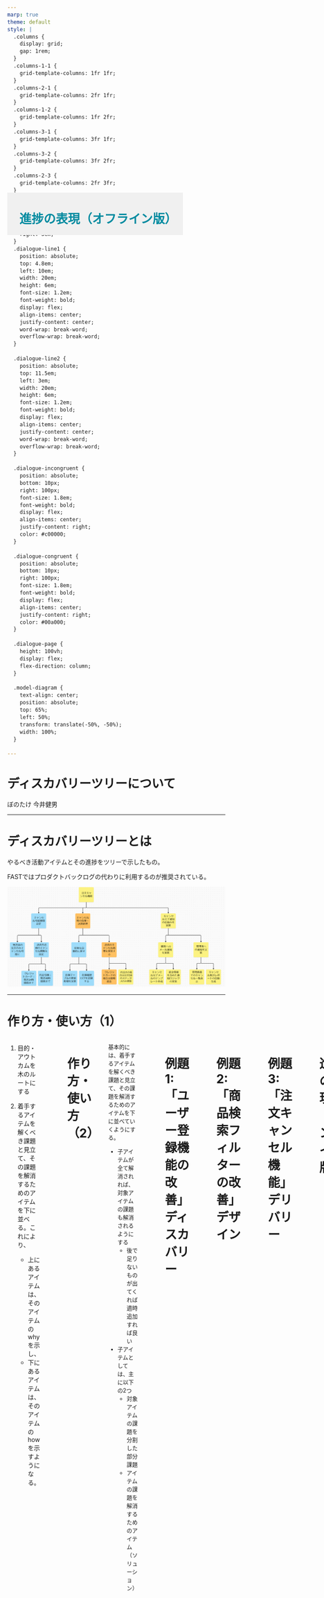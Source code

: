```yaml
---
marp: true
theme: default
style: |
  .columns {
    display: grid;
    gap: 1rem;
  }
  .columns-1-1 {
    grid-template-columns: 1fr 1fr;
  }
  .columns-2-1 {
    grid-template-columns: 2fr 1fr;
  }
  .columns-1-2 {
    grid-template-columns: 1fr 2fr;
  }
  .columns-3-1 {
    grid-template-columns: 3fr 1fr;
  } 
  .columns-3-2 {
    grid-template-columns: 3fr 2fr;
  }
  .columns-2-3 {
    grid-template-columns: 2fr 3fr;
  }
  .paper-reference {
    font-size: 0.8em;
    position: absolute; 
    bottom: 1em; 
    left: 4em; 
    right: 3em;
  }
  .dialogue-line1 {
    position: absolute;
    top: 4.8em;
    left: 10em;
    width: 20em;
    height: 6em;
    font-size: 1.2em;
    font-weight: bold;
    display: flex;
    align-items: center;
    justify-content: center;
    word-wrap: break-word;
    overflow-wrap: break-word;
  }

  .dialogue-line2 {
    position: absolute;
    top: 11.5em;
    left: 3em;
    width: 20em;
    height: 6em;
    font-size: 1.2em;
    font-weight: bold;
    display: flex;
    align-items: center;
    justify-content: center;
    word-wrap: break-word;
    overflow-wrap: break-word;
  }

  .dialogue-incongruent {
    position: absolute;
    bottom: 10px;
    right: 100px;
    font-size: 1.8em;
    font-weight: bold;
    display: flex;
    align-items: center;
    justify-content: right;
    color: #c00000;
  }

  .dialogue-congruent {
    position: absolute;
    bottom: 10px;
    right: 100px;
    font-size: 1.8em;
    font-weight: bold;
    display: flex;
    align-items: center;
    justify-content: right;
    color: #00a000;
  }

  .dialogue-page {
    height: 100vh;
    display: flex;
    flex-direction: column;
  }

  .model-diagram {
    text-align: center;
    position: absolute;
    top: 65%;
    left: 50%;
    transform: translate(-50%, -50%);
    width: 100%;
  }

---
```

# ディスカバリーツリーについて

ぼのたけ 今井健男

---
# ディスカバリーツリーとは

やるべき活動アイテムとその進捗をツリーで示したもの。

FASTではプロダクトバックログの代わりに利用するのが推奨されている。

<div style="text-align: center;">

![h:350](images/tree0.png)

</div>

---
# 作り方・使い方（1）

<div class="columns columns-1-1">

<div>

1. 目的・アウトカムを木のルートにする
2. 着手するアイテムを解くべき課題と見立て、その課題を解消するためのアイテムを下に並べる。これにより、

     - 上にあるアイテムは、そのアイテムのwhyを示し、
     - 下にあるアイテムは、そのアイテムのhowを示すようになる。

</div>

<div>

<div style="text-align: center; position: relative; top: -150px;">

![h:680](images/tree-items.png)


</div>

</div>

---

# 作り方・使い方（2）

<div class="columns columns-3-2">

<div style="font-size: 0.9em;">

基本的には、着手するアイテムを解くべき課題と見立て、その課題を解消するためのアイテムを下に並べていくようにする。

- 子アイテムが全て解消されれば、対象アイテムの課題も解消されるようにする
  - 後で足りないものが出てくれば適時追加すれば良い
- 子アイテムとしては、主に以下の2つ
  - 対象アイテムの課題を分割した部分課題
  - アイテムの課題を解消するためのアイテム（ソリューション）

</div>


<div style="text-align: center; position: relative; top: -150px;">

![h:680](images/tree-items.png)


</div>

</div>

---

# 例題1: 「ユーザー登録機能の改善」ディスカバリー

<div style="text-align: center;">

![h:500](images/tree1_discovery.png)

</div>

---

# 例題2: 「商品検索フィルターの改善」デザイン

<div style="text-align: center;">

![h:500](images/tree2_design.png)

</div>

---

# 例題3: 「注文キャンセル機能」デリバリー

<div style="text-align: center;">

![h:500](images/tree3_delivery.png)

</div>

---

# 進捗の表現（オンライン版）

<div style="font-size: 0.8em; text-align: center;">

miroやMuralを利用する場合、付箋を色分けして進捗を表す。
（この例では、黄色：ToDo, オレンジ：WIP, 青：Done）
子が WIP の場合、親も WIP になる

</div>

<div style="text-align: center;">

![h:350](images/tree0.png)

</div>


---

<div style="position: absolute; top: 500px; background-color: #f0f0f0;">

# <span style="color:rgb(0, 139, 160);">　進捗の表現（オフライン版）　</span>

</div>

![bg](images/physical.png)

<div class="paper-reference">

YouTube ["Quick Discovery Tree Overview"](https://youtu.be/niIW3FsClVY?si=sfzVVnktrt5-25HB) より

</div>


---

# 進捗の表現（オフライン版）

![bg opacity:0.4](images/physical.png)

<div style="font-size: 1.2em; text-align: center;">

WIPは角にカギカッコを書き、Doneは対角線に斜線を引く

</div>

<div class="columns columns-1-1">

<div style="text-align: center;">

![w:450](images/wip.png)

</div>

<div style="text-align: center;">

![w:450](images/done.png)

</div>

</div>

